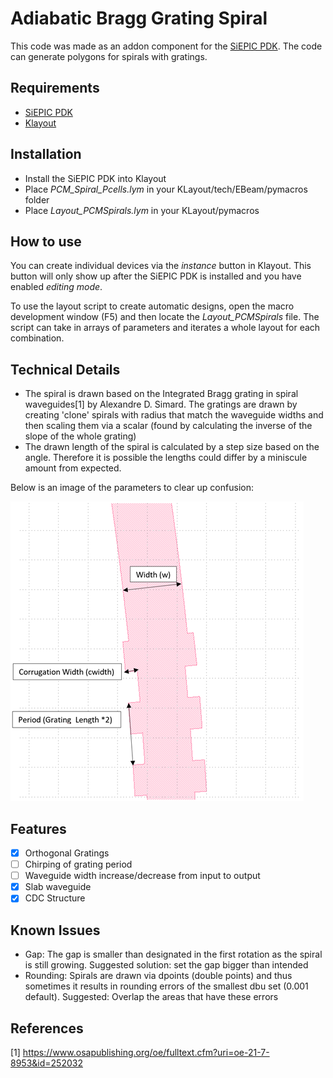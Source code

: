 # Adiabatic Bragg Grating Spiral

This code was made as an addon component for the [SiEPIC PDK](https://github.com/lukasc-ubc/SiEPIC_EBeam_PDK/). The code can generate polygons for spirals with gratings.

## Requirements
- [SiEPIC PDK](https://github.com/lukasc-ubc/SiEPIC_EBeam_PDK)
- [Klayout](https://www.klayout.de/)

## Installation
- Install the SiEPIC PDK into Klayout
- Place *PCM_Spiral_Pcells.lym* in your KLayout/tech/EBeam/pymacros folder
- Place *Layout_PCMSpirals.lym* in your KLayout/pymacros

## How to use
You can create individual devices via the *instance* button in Klayout. This button will only show up after the SiEPIC PDK is installed and you have enabled *editing mode*.

To use the layout script to create automatic designs, open the macro development window (F5) and then locate the *Layout_PCMSpirals* file. The script can take in arrays of parameters and iterates a whole layout for each combination.

## Technical Details
- The spiral is drawn based on the Integrated Bragg grating in spiral waveguides[1] by Alexandre D. Simard. The gratings are drawn by creating 'clone' spirals with radius that match the waveguide widths and then scaling them via a scalar (found by calculating the inverse of the slope of the whole grating)
- The drawn length of the spiral is calculated by a step size based on the angle. Therefore it is possible the lengths could differ by a miniscule amount from expected.

Below is an image of the parameters to clear up confusion:

![Alt text](/images/Parameters.PNG)

## Features
- [x] Orthogonal Gratings
- [ ] Chirping of grating period
- [ ] Waveguide width increase/decrease from input to output
- [x] Slab waveguide
- [x] CDC Structure

## Known Issues
- Gap: The gap is smaller than designated in the first rotation as the spiral is still growing. Suggested solution: set the gap bigger than intended
- Rounding: Spirals are drawn via dpoints (double points) and thus sometimes it results in rounding errors of the smallest dbu set (0.001 default). Suggested: Overlap the areas that have these errors

## References
[1] https://www.osapublishing.org/oe/fulltext.cfm?uri=oe-21-7-8953&id=252032